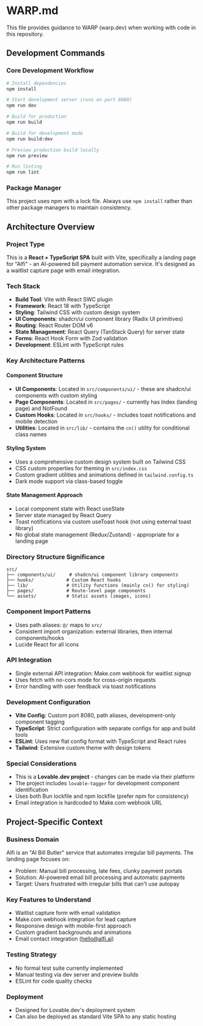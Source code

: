 # WARP.md

This file provides guidance to WARP (warp.dev) when working with code in this repository.

## Development Commands

### Core Development Workflow
```bash
# Install dependencies
npm install

# Start development server (runs on port 8080)
npm run dev

# Build for production
npm run build

# Build for development mode
npm run build:dev

# Preview production build locally  
npm run preview

# Run linting
npm run lint
```

### Package Manager
This project uses npm with a lock file. Always use `npm install` rather than other package managers to maintain consistency.

## Architecture Overview

### Project Type
This is a **React + TypeScript SPA** built with Vite, specifically a landing page for "Alfi" - an AI-powered bill payment automation service. It's designed as a waitlist capture page with email integration.

### Tech Stack
- **Build Tool**: Vite with React SWC plugin
- **Framework**: React 18 with TypeScript
- **Styling**: Tailwind CSS with custom design system
- **UI Components**: shadcn/ui component library (Radix UI primitives)
- **Routing**: React Router DOM v6
- **State Management**: React Query (TanStack Query) for server state
- **Forms**: React Hook Form with Zod validation
- **Development**: ESLint with TypeScript rules

### Key Architecture Patterns

#### Component Structure
- **UI Components**: Located in `src/components/ui/` - these are shadcn/ui components with custom styling
- **Page Components**: Located in `src/pages/` - currently has Index (landing page) and NotFound
- **Custom Hooks**: Located in `src/hooks/` - includes toast notifications and mobile detection
- **Utilities**: Located in `src/lib/` - contains the `cn()` utility for conditional class names

#### Styling System
- Uses a comprehensive custom design system built on Tailwind CSS
- CSS custom properties for theming in `src/index.css`
- Custom gradient utilities and animations defined in `tailwind.config.ts`
- Dark mode support via class-based toggle

#### State Management Approach
- Local component state with React useState
- Server state managed by React Query
- Toast notifications via custom useToast hook (not using external toast library)
- No global state management (Redux/Zustand) - appropriate for a landing page

### Directory Structure Significance
```
src/
├── components/ui/     # shadcn/ui component library components
├── hooks/            # Custom React hooks
├── lib/              # Utility functions (mainly cn() for styling)
├── pages/            # Route-level page components
└── assets/           # Static assets (images, icons)
```

### Component Import Patterns
- Uses path aliases: `@/` maps to `src/`
- Consistent import organization: external libraries, then internal components/hooks
- Lucide React for all icons

### API Integration
- Single external API integration: Make.com webhook for waitlist signup
- Uses fetch with no-cors mode for cross-origin requests
- Error handling with user feedback via toast notifications

### Development Configuration
- **Vite Config**: Custom port 8080, path aliases, development-only component tagging
- **TypeScript**: Strict configuration with separate configs for app and build tools
- **ESLint**: Uses new flat config format with TypeScript and React rules
- **Tailwind**: Extensive custom theme with design tokens

### Special Considerations
- This is a **Lovable.dev project** - changes can be made via their platform
- The project includes `lovable-tagger` for development component identification
- Uses both Bun lockfile and npm lockfile (prefer npm for consistency)
- Email integration is hardcoded to Make.com webhook URL

## Project-Specific Context

### Business Domain
Alfi is an "AI Bill Butler" service that automates irregular bill payments. The landing page focuses on:
- Problem: Manual bill processing, late fees, clunky payment portals
- Solution: AI-powered email bill processing and automatic payments
- Target: Users frustrated with irregular bills that can't use autopay

### Key Features to Understand
- Waitlist capture form with email validation
- Make.com webhook integration for lead capture
- Responsive design with mobile-first approach
- Custom gradient backgrounds and animations
- Email contact integration (hello@alfi.ai)

### Testing Strategy
- No formal test suite currently implemented
- Manual testing via dev server and preview builds
- ESLint for code quality checks

### Deployment
- Designed for Lovable.dev's deployment system
- Can also be deployed as standard Vite SPA to any static hosting